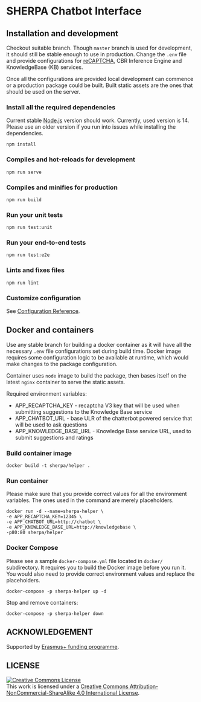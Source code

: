 # SHERPA Chatbot Interface

## Installation and development

Checkout suitable branch. Though `master` branch is used for development, it should still be stable enough to use in
production. Change the `.env` file and provide configurations for [reCAPTCHA](https://developers.google.com/recaptcha/),
CBR Inference Engine and KnowledgeBase (KB) services.

Once all the configurations are provided local development can commence or a production package could be built. Built
static assets are the ones that should be used on the server.


### Install all the required dependencies

Current stable [Node.js](https://nodejs.org/en/) version should work. Currently, used version is 14. Please use an older
version if you run into issues while installing the dependencies.

```shell
npm install
```

### Compiles and hot-reloads for development
```shell
npm run serve
```

### Compiles and minifies for production
```shell
npm run build
```

### Run your unit tests
```shell
npm run test:unit
```

### Run your end-to-end tests
```shell
npm run test:e2e
```

### Lints and fixes files
```shell
npm run lint
```

### Customize configuration
See [Configuration Reference](https://cli.vuejs.org/config/).

## Docker and containers

Use any stable branch for building a docker container as it will have all the necessary `.env` file configurations set
during build time. Docker image requires some configuration logic to be available at runtime, which would make changes
to the package configuration.

Container uses `node` image to build the package, then bases itself on the latest `nginx` container to serve the static
assets.

Required environment variables:
* APP_RECAPTCHA_KEY - recaptcha V3 key that will be used when submitting suggestions to the Knowledge Base service
* APP_CHATBOT_URL - base ULR of the chatterbot powered service that will be used to ask questions
* APP_KNOWLEDGE_BASE_URL - Knowledge Base service URL, used to submit suggestions and ratings

### Build container image
```shell
docker build -t sherpa/helper .
```

### Run container

Please make sure that you provide correct values for all the environment variables. The ones used in the command are
merely placeholders.

```shell
docker run -d --name=sherpa-helper \
-e APP_RECAPTCHA_KEY=12345 \
-e APP_CHATBOT_URL=http://chatbot \
-e APP_KNOWLEDGE_BASE_URL=http://knowledgebase \
-p80:80 sherpa/helper
```

### Docker Compose

Please see a sample `docker-compose.yml` file located in `docker/` subdirectory. It requires you to build the Docker
image before you run it. You would also need to provide correct environment values and replace the placeholders.

```shell
docker-compose -p sherpa-helper up -d
```

Stop and remove containers:
```shell
docker-compose -p sherpa-helper down
```

## ACKNOWLEDGEMENT
Supported by [Erasmus+ funding programme](https://ec.europa.eu/info/education/set-projects-education-and-training/erasmus-funding-programme_en#about-the-erasmus-funding-programme).

## LICENSE

<a rel="license" href="http://creativecommons.org/licenses/by-nc-sa/4.0/"><img alt="Creative Commons License" style="border-width:0" src="https://i.creativecommons.org/l/by-nc-sa/4.0/88x31.png" /></a><br />This work is licensed under a <a rel="license" href="http://creativecommons.org/licenses/by-nc-sa/4.0/">Creative Commons Attribution-NonCommercial-ShareAlike 4.0 International License</a>.
